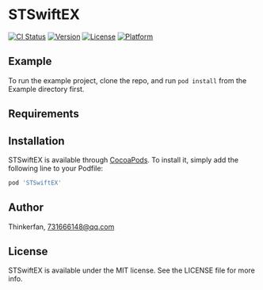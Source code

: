 # STSwiftEX

[![CI Status](https://img.shields.io/travis/Thinkerfan/STSwiftEX.svg?style=flat)](https://travis-ci.org/Thinkerfan/STSwiftEX)
[![Version](https://img.shields.io/cocoapods/v/STSwiftEX.svg?style=flat)](https://cocoapods.org/pods/STSwiftEX)
[![License](https://img.shields.io/cocoapods/l/STSwiftEX.svg?style=flat)](https://cocoapods.org/pods/STSwiftEX)
[![Platform](https://img.shields.io/cocoapods/p/STSwiftEX.svg?style=flat)](https://cocoapods.org/pods/STSwiftEX)

## Example

To run the example project, clone the repo, and run `pod install` from the Example directory first.

## Requirements

## Installation

STSwiftEX is available through [CocoaPods](https://cocoapods.org). To install
it, simply add the following line to your Podfile:

```ruby
pod 'STSwiftEX'
```

## Author

Thinkerfan, 731666148@qq.com

## License

STSwiftEX is available under the MIT license. See the LICENSE file for more info.
